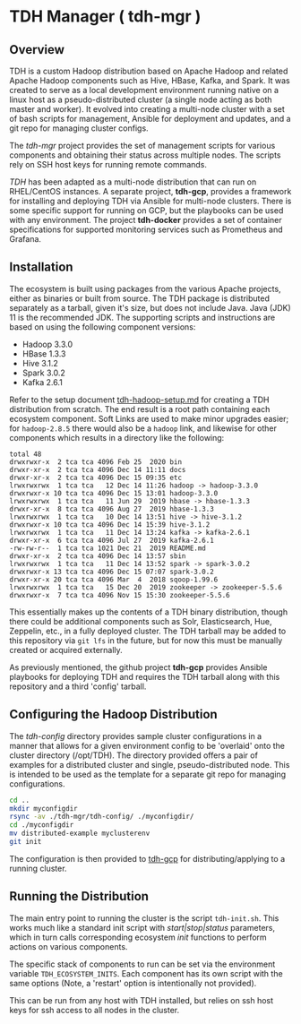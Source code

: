 TDH Manager ( tdh-mgr )
=======================

## Overview

TDH is a custom Hadoop distribution based on Apache Hadoop and related
Apache Hadoop components such as Hive, HBase, Kafka, and Spark. It was
created to serve as a local development environment running native on a 
linux host as a pseudo-distributed cluster (a single node acting as both 
master and worker).  It evolved into creating a multi-node cluster with a 
set of bash scripts for management, Ansible for deployment and updates, 
and a git repo for managing cluster configs.

The *tdh-mgr* project provides the set of management scripts for various
components and obtaining their status across multiple nodes. The scripts
rely on SSH host keys for running remote commands.

*TDH* has been adapted as a multi-node distribution that can run on
RHEL/CentOS instances.  A separate project, **tdh-gcp**, provides a 
framework for installing and deploying TDH via Ansible for multi-node 
clusters. There is some specific support for running on GCP, but the 
playbooks can be used with any environment. The project **tdh-docker** 
provides a set of container specifications for supported monitoring 
services such as Prometheus and Grafana.

## Installation

The ecosystem is built using packages from the various Apache projects,
either as binaries or built from source. The TDH package is distributed
separately as a tarball, given it's size, but does not include Java. 
Java (JDK) 11 is the recommended JDK.  The supporting scripts and 
instructions are based on using the following component versions:

- Hadoop 3.3.0
- HBase  1.3.3
- Hive   3.1.2
- Spark  3.0.2
- Kafka  2.6.1


Refer to the setup document [tdh-hadoop-setup.md](docs/tdh-hadoop-setup.md) 
for creating a TDH distribution from scratch. The end result is a root path 
containing each ecosystem component.  Soft Links are used to make minor upgrades 
easier; for `hadoop-2.8.5` there would also be a `hadoop` link, and likewise 
for other components which results in a directory like the following:
```
total 48
drwxrwxr-x  2 tca tca 4096 Feb 25  2020 bin
drwxr-xr-x  2 tca tca 4096 Dec 14 11:11 docs
drwxr-xr-x  2 tca tca 4096 Dec 15 09:35 etc
lrwxrwxrwx  1 tca tca   12 Dec 14 11:26 hadoop -> hadoop-3.3.0
drwxrwxr-x 10 tca tca 4096 Dec 15 13:01 hadoop-3.3.0
lrwxrwxrwx  1 tca tca   11 Jun 29  2019 hbase -> hbase-1.3.3
drwxr-xr-x  8 tca tca 4096 Aug 27  2019 hbase-1.3.3
lrwxrwxrwx  1 tca tca   10 Dec 14 13:51 hive -> hive-3.1.2
drwxrwxr-x 10 tca tca 4096 Dec 14 15:39 hive-3.1.2
lrwxrwxrwx  1 tca tca   11 Dec 14 13:24 kafka -> kafka-2.6.1
drwxr-xr-x  6 tca tca 4096 Jul 27  2019 kafka-2.6.1
-rw-rw-r--  1 tca tca 1021 Dec 21  2019 README.md
drwxr-xr-x  2 tca tca 4096 Dec 14 13:57 sbin
lrwxrwxrwx  1 tca tca   11 Dec 14 13:52 spark -> spark-3.0.2
drwxrwxr-x 13 tca tca 4096 Dec 15 07:07 spark-3.0.2
drwxr-xr-x 20 tca tca 4096 Mar  4  2018 sqoop-1.99.6
lrwxrwxrwx  1 tca tca   15 Dec 20  2019 zookeeper -> zookeeper-5.5.6
drwxrwxr-x  7 tca tca 4096 Nov 15 15:30 zookeeper-5.5.6
```

This essentially makes up the contents of a TDH binary distribution, though 
there could be additional components such as Solr, Elasticsearch, Hue, 
Zeppelin, etc., in a fully deployed cluster. The TDH tarball may be added 
to this repository via `git lfs` in the future, but for now this must be 
manually created or acquired externally.

As previously mentioned, the github project **tdh-gcp** provides Ansible
playbooks for deploying TDH and requires the TDH tarball along with this 
repository and a third 'config' tarball.


## Configuring the Hadoop Distribution

The *tdh-config* directory provides sample cluster configurations in a 
manner that allows for a given environment config to be 'overlaid' onto the 
cluster directory (/opt/TDH). The directory provided offers a pair of 
examples for a distributed cluster and single, pseudo-distributed node. 
This is intended to be used as the template for a separate git repo for
managing configurations.
```bash
cd ..
mkdir myconfigdir
rsync -av ./tdh-mgr/tdh-config/ ./myconfigdir/
cd ./myconfigdir
mv distributed-example myclusterenv
git init
```

The configuration is then provided to [tdh-gcp](https://github.com/tcarland/tdh-gcp) 
for distributing/applying to a running cluster.


## Running the Distribution

The main entry point to running the cluster is the script `tdh-init.sh`.
This works much like a standard init script with *start|stop|status* parameters,
which in turn calls corresponding ecosystem *init* functions to perform actions
on various components.  

The specific stack of components to run can be set via the environment
variable `TDH_ECOSYSTEM_INITS`. Each component has its own script with the
same options (Note, a 'restart' option is intentionally not provided).

This can be run from any host with TDH installed, but relies on ssh host 
keys for ssh access to all nodes in the cluster.
